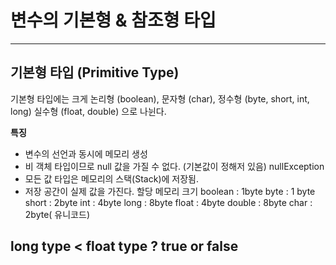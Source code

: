
# 변수의 기본형 & 참조형 타입 

---
## 기본형 타입 (Primitive Type)
기본형 타입에는 크게 논리형 (boolean), 문자형 (char), 정수형 (byte, short, int, long) 실수형 (float, double) 으로 나뉜다. 

**특징** 
- 변수의 선언과 동시에 메모리 생성 
- 비 객체 타입이므로 null 값을 가질 수 없다. (기본값이 정해저 있음) nullException
- 모든 값 타입은 메모리의 스택(Stack)에 저장됨.
- 저장 공간이 실제 값을 가진다. 
할당 메모리 크기 
boolean : 1byte 
byte : 1 byte 
short  : 2byte 
int : 4byte 
long : 8byte 
float : 4byte 
double : 8byte 
char : 2byte( 유니코드)

## long type < float type  ?  true or false 


